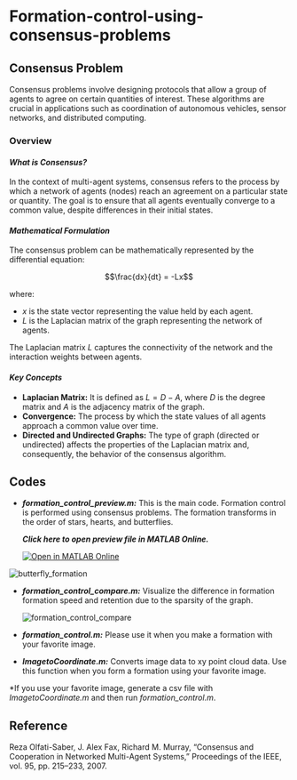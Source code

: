 # Formation-control-using-consensus-problems

## Consensus Problem

Consensus problems involve designing protocols that allow a group of agents to agree on certain quantities of interest. These algorithms are crucial in applications such as coordination of autonomous vehicles, sensor networks, and distributed computing.

### Overview

#### *What is Consensus?*

In the context of multi-agent systems, consensus refers to the process by which a network of agents (nodes) reach an agreement on a particular state or quantity. The goal is to ensure that all agents eventually converge to a common value, despite differences in their initial states.

#### *Mathematical Formulation*

The consensus problem can be mathematically represented by the differential equation:

$$\frac{dx}{dt} = -Lx$$

where:
- $x$ is the state vector representing the value held by each agent.
- $L$ is the Laplacian matrix of the graph representing the network of agents.

The Laplacian matrix $L$ captures the connectivity of the network and the interaction weights between agents.

#### *Key Concepts*

- **Laplacian Matrix:** It is defined as $L = D - A$, where $D$ is the degree matrix and $A$ is the adjacency matrix of the graph.
- **Convergence:** The process by which the state values of all agents approach a common value over time.
- **Directed and Undirected Graphs:** The type of graph (directed or undirected) affects the properties of the Laplacian matrix and, consequently, the behavior of the consensus algorithm.

## Codes

- ***formation_control_preview.m:*** This is the main code. Formation control is performed using consensus problems. The formation transforms in the order of stars, hearts, and butterflies.
  
  ***Click here to open preview file in MATLAB Online.***
  
  [![Open in MATLAB Online](https://www.mathworks.com/images/responsive/global/open-in-matlab-online.svg)](https://matlab.mathworks.com/open/github/v1?repo=E-vogel/Formation-control-using-consensus-problems&file=formation_control_preview.m)
  

![butterfly_formation](https://github.com/E-vogel/Formation-control-using-consensus-problems/assets/170056861/ce1c49c9-383c-4f9c-856a-a98c9f0aec7a)
  
- ***formation_control_compare.m:*** Visualize the difference in formation formation speed and retention due to the sparsity of the graph.
  
  ![formation_control_compare](https://github.com/E-vogel/Formation-control-using-consensus-problems/assets/170056861/b19abf77-1879-48a4-bd7d-e6d024e0f44a)

- ***formation_control.m:*** Please use it when you make a formation with your favorite image.
- ***ImagetoCoordinate.m:*** Converts image data to xy point cloud data. Use this function when you form a formation using your favorite image.

*If you use your favorite image, generate a csv file with *ImagetoCoordinate.m* and then run *formation_control.m*.



## Reference
Reza Olfati-Saber, J. Alex Fax, Richard M. Murray, “Consensus and Cooperation in Networked Multi-Agent Systems,” Proceedings of the IEEE, vol. 95, pp. 215–233, 2007.
